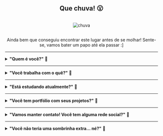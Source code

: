 <div>
<!-- Titulo xxxxxxxxxxxxxxxxxxxxxxxxxxxxxxxxxxxxxxxxxxxxxxxxxxxxxxxxxxxx-->
<div id="Titulo" align="center">

## **Que chuva! 😮** 
</div>

<br>

<!-- Gif xxxxxxxxxxxxxxxxxxxxxxxxxxxxxxxxxxxxxxxxxxxxxxxxxxxxxxxxxxxxxxxx-->
<div align="center">

<img src="https://moonbh.com.br/wp-content/uploads/2015/11/tumblr_mg0vn7m2PH1repjrpo1_500.gif" alt="chuva" width="500"/>

</div>

<br>

<!-- Subtitulo xxxxxxxxxxxxxxxxxxxxxxxxxxxxxxxxxxxxxxxxxxxxxxxxxxxxxxxxxx-->
<div id="Subtitulo" align="center">
<p>Ainda bem que conseguiu encontrar este lugar antes de se molhar! Sente-se, vamos bater um papo até ela passar :]<p>


</div>

---

<!-- Perguntas xxxxxxxxxxxxxxxxxxxxxxxxxxxxxxxxxxxxxxxxxxxxxxxxxxxxxxxxxx-->
<div id="Perguntas">

<!-- Pergunta 1 ---------------------------------------------->
<details>

<summary><b>"Quem é você?"</b> 💬</summary><br>     

🎙️ Me chamo Mariana Ramacciotti, tenho 26 anos e moro na zona norte de São Paulo. 😊 

<div align="center">

<img src="img_apresentando.jpg" width="500">


</div>

</details>

<hr>

<!-- Pergunta 2 ---------------------------------------------->
<details>

<summary><b>"Você trabalha com o quê?"</b> 💬</summary><br> 

🎙️ Trabalhei 5 anos como designer, mas sentia que faltava algo a mais. Me formei em Design de Games em 2018 e em 2020 finalmente tomei coragem e decidi que iria seguir carreira na área de programação! Hoje, estou estudando para me tornar uma desenvolvedora FullStack! <br>

<hr>

<!-- Pergunta 2.A ---------------------------------------------->
<details>

<summary><b>"Formada em Games? Que legal! Qual seu jogo favorito?"</b>💬</summary><br> 

🎙️ Ótima pergunta! Eu AMO Portal. Lembro que na época em que joguei, ficava procurando pelos mistérios e teorias da conspiração sobre o jogo; era muito divertido! Também gosto muito de Final Fantasy Tatics, Runescape, The Last of Us, Assassins Creed, Stanley Parable, Guild Wars II, Smite... Vou parar por aqui porque a lista é longa! 😂

</details> 

</details>

<hr>

<!-- Pergunta 3 ---------------------------------------------->
<details>

<summary><b>"Está estudando atualmente?"</b> 💬</summary><br> 

🎙️ Sim! Estou cursando o técnico de Informática para Internet do SENAI e vou me formar lá para 2022. Como gosto de estudar, também estou fazendo outros cursos paralelos para complementar meu aprendizado :]

<hr>

<!-- Pergunta 3.A ---------------------------------------------->
<details>

<summary><b>"Que interessante! Quais linguagens você está aprendendo?"</b> 💬</summary><br> 

🎙️ PHP, SQL, Java, C#, HTML5, CSS3, Javascript. De frameworks, estou estudando sobre Vue.js e Bootstrap! 

</details>
</details>

<hr>

<!-- Pergunta 4 ---------------------------------------------->
<details>

<summary><b>"Você tem portfólio com seus projetos?"</b> 💬</summary><br> 

🎙️ Opa! Clique na imagem e você será redirecionado para o meu portfolio. Lá você poderá ver todos os meus trabalhos hospedados :]!

<div align="center">

[![img](/capa_portfolio.jpg)](https://ramacciotti.github.io/site_portfolio/)

</div>
</details>

<hr>
<!-- Pergunta 5 ---------------------------------------------->
<details>

<summary><b>"Vamos manter contato! Você tem alguma rede social?"</b> 💬</summary><br>     

🎙️ Tenho sim! Você pode me adicionar no [linkedin](https://www.linkedin.com/in/marianaramacciotti/) ou me encontrar no [youtube](https://www.youtube.com/c/marianaramacciotti/videos)

<hr>

<!-- Pergunta 5.A ---------------------------------------------->
<details>

<summary><b>"Você tem canal no youtube? 😮 Quais vídeos você já tem?"</b> 💬</summary><br>      

🎙️ [Lista de Contatos com o Framework Vue.js](https://www.youtube.com/watch?v=Y9AY0yzHFLI&t=5s&ab_channel=MarianaRamacciotti)

🎙️ [Portfolio FullStack Developer | Antes e Depois](https://www.youtube.com/watch?v=5xg06CFKX88&ab_channel=MarianaRamacciotti)

🎙️ [Formulário com SQL - Conseguimos 72 respostas!](https://www.youtube.com/watch?v=Ev4x1-dKfYk&ab_channel=MarianaRamacciotti)

🎙️ [Recriando a Interface da Netflix](https://www.youtube.com/watch?v=kW5rbkAU6ng&ab_channel=MarianaRamacciotti)

🎙️ [Recriando a Landing Page do Instagram](https://www.youtube.com/watch?v=PrW2G4Rpqlc&ab_channel=MarianaRamacciotti)

</details>

</details>

<hr>

<!-- Pergunta 4 ---------------------------------------------->
<details>

<summary><b>"Você não teria uma sombrinha extra... né?"</b> 💬</summary><br>     

🎙️ Infelizmente não. São Paulo é uma caixinha de surpresas, quando você menos espera, cai o mundo! Mas não se preocupe, é uma chuva de verão... Logo passa!

</details><br>

</div>

</div>